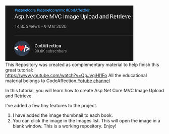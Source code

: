 <a alt="visit our youTube Channel" href="https://www.youtube.com/watch?v=QpJvqiHl1Fo"><img src="https://github.com/antonykidis/ImageUpload/blob/main/CodeAffection.png"></a><br> 
This Repository was created as complementary material to help finish this great tutorial:<br>
https://www.youtube.com/watch?v=QpJvqiHl1Fo
All the educational material belongs to CodeAffection<a href="https://www.youtube.com/watch?v=QpJvqiHl1Fo"> Yotube channel</a>

In this tutorial, you will learn how to create Asp.Net Core MVC Image Upload and Retrieve.

I've added a few tiny features to the project.
1. I have added the image thumbnail to each book.
2. You can click the image in the Images list. This will open the image in a blank window.
This is a working repository. Enjoy!
